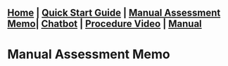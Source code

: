 [Home](index.md) | [Quick Start Guide](quick_start_guide.md) | [Manual Assessment Memo](manual_assessment_memo.md)| [Chatbot](chatbot.md) | [Procedure Video](procedure_video.md) | [Manual](manual.md)
---
# Manual Assessment Memo



